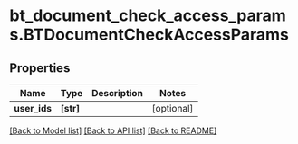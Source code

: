 # bt_document_check_access_params.BTDocumentCheckAccessParams

## Properties
Name | Type | Description | Notes
------------ | ------------- | ------------- | -------------
**user_ids** | **[str]** |  | [optional] 

[[Back to Model list]](../README.md#documentation-for-models) [[Back to API list]](../README.md#documentation-for-api-endpoints) [[Back to README]](../README.md)


